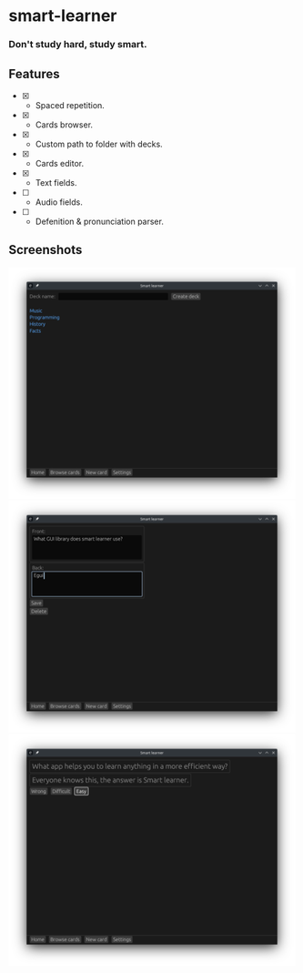 # smart-learner
### Don't study hard, study smart.

## Features
- [x] - Spaced repetition.
- [x] - Cards browser.
- [x] - Custom path to folder with decks.
- [x] - Cards editor.
- [x] - Text fields.
- [ ] - Audio fields.
- [ ] - Defenition & pronunciation parser.

## Screenshots
![image](/screenshots/main_menu.png)
![image](/screenshots/editor.png)
![image](/screenshots/review.png)
